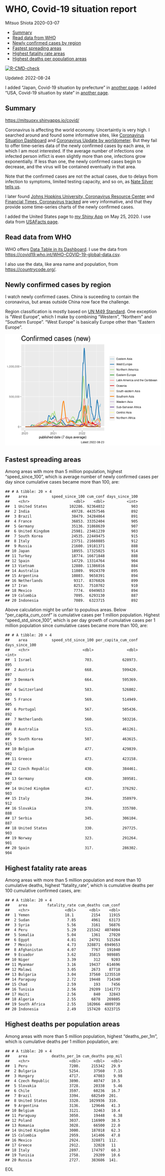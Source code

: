 WHO, Covid-19 situation report
================
Mitsuo Shiota
2020-03-07

-   <a href="#summary" id="toc-summary">Summary</a>
-   <a href="#read-data-from-who" id="toc-read-data-from-who">Read data from
    WHO</a>
-   <a href="#newly-confirmed-cases-by-region"
    id="toc-newly-confirmed-cases-by-region">Newly confirmed cases by
    region</a>
-   <a href="#fastest-spreading-areas"
    id="toc-fastest-spreading-areas">Fastest spreading areas</a>
-   <a href="#highest-fatality-rate-areas"
    id="toc-highest-fatality-rate-areas">Highest fatality rate areas</a>
-   <a href="#highest-deaths-per-population-areas"
    id="toc-highest-deaths-per-population-areas">Highest deaths per
    population areas</a>

<!-- badges: start -->

[![R-CMD-check](https://github.com/mitsuoxv/covid/actions/workflows/R-CMD-check.yaml/badge.svg)](https://github.com/mitsuoxv/covid/actions/workflows/R-CMD-check.yaml)
<!-- badges: end -->

Updated: 2022-08-24

I added “Japan, Covid-19 situation by prefecture” in [another
page](Japan.md). I added “USA, Covid-19 situation by state” in [another
page](USA.md).

## Summary

<https://mitsuoxv.shinyapps.io/covid/>

Coronavirus is affecting the world economy. Uncertaintiy is very high. I
searched around and found some informative sites, like [Coronavirus
Situation
Dashboard](https://who.maps.arcgis.com/apps/opsdashboard/index.html#/c88e37cfc43b4ed3baf977d77e4a0667)
and [Coronavirus Update by
worldometer](https://www.worldometers.info/coronavirus/). But they fail
to offer time-series data of the newly confirmed cases by each area, in
which I am most interested. If the average number of infections one
infected person inflict is even slightly more than one, infections grow
exponentially. If less than one, the newly confirmed cases begin to
decrease, and the virus will be contained eventually in that area.

Note that the confirmed cases are not the actual cases, due to delays
from infection to symptoms, limited testing capacity, and so on, as
[Nate Silver tells
us](https://fivethirtyeight.com/features/coronavirus-case-counts-are-meaningless/).

I later found [Johns Hopkins University, Coronavirus Resource
Center](https://coronavirus.jhu.edu/) and [Financial Times, Coronavirus
tracked](https://www.ft.com/content/a26fbf7e-48f8-11ea-aeb3-955839e06441)
are very informative, and that they provide some time-series charts of
the newly confirmed cases.

I added the United States page to [my Shiny
App](https://mitsuoxv.shinyapps.io/covid/) on May 25, 2020. I use data
from [USAFacts
page](https://usafacts.org/visualizations/coronavirus-covid-19-spread-map/).

## Read data from WHO

WHO offers [Data Table in its Dashboard](https://covid19.who.int/table).
I use the data from
<https://covid19.who.int/WHO-COVID-19-global-data.csv>.

I also use the data, like area name and population, from
<https://countrycode.org/>.

## Newly confirmed cases by region

I watch newly confirmed cases. China is suceeding to contain the
coronavirus, but areas outside China now face the challenge.

Region classification is mostly based on [UN M49
Standard](https://unstats.un.org/unsd/methodology/m49/). One exception
is “West Europe”, which I make by combining “Western”, “Northern” and
“Southern Europe”. “West Europe” is basically Europe other than “Eastern
Europe”.

![](README_files/figure-gfm/chart-1.png)<!-- -->

## Fastest spreading areas

Among areas with more than 5 million population, highest
“speed_since_100”, which is average number of newly confirmed cases per
day since cumulative cases became more than 100, are:

    ## # A tibble: 20 × 4
    ##    area           speed_since_100 cum_conf days_since_100
    ##    <chr>                    <dbl>    <dbl>          <int>
    ##  1 United States          102286. 92364032            903
    ##  2 India                   49728. 44357546            892
    ##  3 Brazil                  38479. 34284864            891
    ##  4 France                  36853. 33352404            905
    ##  5 Germany                 35136. 31868639            907
    ##  6 United Kingdom          25981. 23461239            903
    ##  7 South Korea             24535. 22449475            915
    ##  8 Italy                   23751. 21660885            912
    ##  9 Russia                  21600. 19181371            888
    ## 10 Japan                   18955. 17325025            914
    ## 11 Turkey                  18774. 16671848            888
    ## 12 Spain                   14729. 13314764            904
    ## 13 Vietnam                 12880. 11386016            884
    ## 14 Australia               11089.  9924370            895
    ## 15 Argentina               10803.  9658391            894
    ## 16 Netherlands              9317.  8376026            899
    ## 17 Iran                     8253.  7510702            910
    ## 18 Mexico                   7774.  6949653            894
    ## 19 Colombia                 7095.  6293130            887
    ## 20 Indonesia                7089.  6323715            892

Above calculation might be unfair to populous areas. Below
“per_capita_cum_conf” is cumulative cases per 1 million population.
Highest “speed_std_since_100”, which is per day growth of cumulative
cases per 1 million population since cumulative cases became more than
100, are:

    ## # A tibble: 20 × 4
    ##    area           speed_std_since_100 per_capita_cum_conf days_since_100
    ##    <chr>                        <dbl>               <dbl>          <int>
    ##  1 Israel                        703.             628973.            895
    ##  2 Austria                       668.             599420.            897
    ##  3 Denmark                       664.             595369.            897
    ##  4 Switzerland                   583.             526802.            903
    ##  5 France                        569.             514949.            905
    ##  6 Portugal                      567.             505436.            892
    ##  7 Netherlands                   560.             503216.            899
    ##  8 Australia                     515.             461261.            895
    ##  9 South Korea                   507.             463615.            915
    ## 10 Belgium                       477.             429839.            902
    ## 11 Greece                        473.             423158.            894
    ## 12 Czech Republic                430.             384461.            894
    ## 13 Germany                       430.             389581.            907
    ## 14 United Kingdom                417.             376292.            903
    ## 15 Italy                         394.             358979.            912
    ## 16 Slovakia                      378.             335780.            888
    ## 17 Serbia                        345.             306104.            887
    ## 18 United States                 330.             297725.            903
    ## 19 Norway                        323.             291264.            901
    ## 20 Spain                         317.             286302.            904

## Highest fatality rate areas

Among areas with more than 5 million population and more than 10
cumulative deaths, highest “fatality_rate”, which is cumulative deaths
per 100 cumulative confirmed cases, are:

    ## # A tibble: 20 × 4
    ##    area         fatality_rate cum_deaths cum_conf
    ##    <chr>                <dbl>      <dbl>    <dbl>
    ##  1 Yemen                18.1        2154    11915
    ##  2 Sudan                 7.85       4961    63173
    ##  3 Syria                 5.56       3161    56876
    ##  4 Peru                  5.29     215342  4074004
    ##  5 Somalia               5.04       1361    27020
    ##  6 Egypt                 4.81      24791   515264
    ##  7 Mexico                4.73     328871  6949653
    ##  8 Afghanistan           4.07       7767   191040
    ##  9 Ecuador               3.62      35815   989885
    ## 10 Niger                 3.39        312     9203
    ## 11 Myanmar               3.16      19437   614696
    ## 12 Malawi                3.05       2673    87718
    ## 13 Bulgaria              3.04      37560  1235510
    ## 14 Paraguay              2.72      19448   714340
    ## 15 Chad                  2.59        193     7456
    ## 16 Tunisia               2.56      29209  1141773
    ## 17 Haiti                 2.56        840    32843
    ## 18 Algeria               2.55       6878   269805
    ## 19 South Africa          2.55     102066  4009730
    ## 20 Indonesia             2.49     157420  6323715

## Highest deaths per population areas

Among areas with more than 5 million population, highest
“deaths_per_1m”, which is cumulative deaths per 1 million population,
are:

    ## # A tibble: 20 × 4
    ##    area           deaths_per_1m cum_deaths pop_mil
    ##    <chr>                  <dbl>      <dbl>   <dbl>
    ##  1 Peru                   7200.     215342   29.9 
    ##  2 Bulgaria               5254.      37560    7.15
    ##  3 Hungary                4717.      47083    9.98
    ##  4 Czech Republic         3890.      40747   10.5 
    ##  5 Slovakia               3728.      20338    5.46
    ##  6 Chile                  3597.      60236   16.7 
    ##  7 Brazil                 3394.     682549  201.  
    ##  8 United States          3320.    1029936  310.  
    ##  9 Argentina              3136.     129646   41.3 
    ## 10 Belgium                3121.      32463   10.4 
    ## 11 Paraguay               3050.      19448    6.38
    ## 12 Poland                 3037.     116909   38.5 
    ## 13 Romania                3028.      66500   22.0 
    ## 14 United Kingdom         3000.     187018   62.3 
    ## 15 Colombia               2959.     141406   47.8 
    ## 16 Mexico                 2924.     328871  112.  
    ## 17 Greece                 2912.      32028   11   
    ## 18 Italy                  2897.     174797   60.3 
    ## 19 Tunisia                2758.      29209   10.6 
    ## 20 Russia                 2727.     383686  141.

EOL
